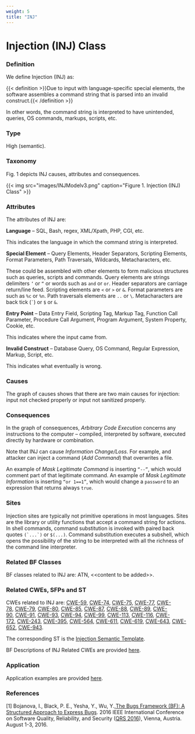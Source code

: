 ```yaml
---
weight: 5
title: "INJ"
---
```

# Injection (INJ) Class

### Definition

We define Injection (INJ) as:

{{< definition >}}Due to input with language-specific special elements, the software assembles a command string that is parsed into an invalid construct.{{< /definition >}}

In other words, the command string is interpreted to have unintended, queries, OS commands, markups, scripts, etc.

### Type

High (semantic).

### Taxonomy

Fig. 1 depicts INJ causes, attributes and consequences.

{{< img src="images/INJModelv3.png" caption="Figure 1. Injection (INJ) Class" >}}

### Attributes

The attributes of INJ are:

**Language** – SQL, Bash, regex, XML/Xpath, PHP, CGI, etc.

This indicates the language in which the command string is interpreted.

**Special Element** – Query Elements, Header Separators, Scripting Elements, Format Parameters, Path Traversals, Wildcards, Metacharacters, etc.

These could be assembled with other elements to form malicious structures such as queries, scripts and commands. Query elements are strings delimiters `‘` or `“` or words such as `and` or `or`. Header separators are carriage return/line feed. Scripting elements are `<` or `>` or `&`. Format parameters are such as `%c` or `%n`. Path traversals elements are `..` or `\`. Metacharacters are back tick (`` ` ``) or `$` or `&`.

**Entry Point** – Data Entry Field, Scripting Tag, Markup Tag, Function Call Parameter, Procedure Call Argument, Program Argument, System Property, Cookie, etc.

This indicates where the input came from.

**Invalid Construct** – Database Query, OS Command, Regular Expression, Markup, Script, etc.

This indicates what eventually is wrong.

### Causes

The graph of causes shows that there are two main causes for injection: input not checked properly or input not sanitized properly.

### Consequences

In the graph of consequences, _Arbitrary Code Execution_ concerns any instructions to the computer – compiled, interpreted by software, executed directly by hardware or combination.

Note that INJ can cause _Information Change/Loss_. For example, and attacker can inject a command (_Add Command_) that overwrites a file.

An example of _Mask Legitimate Command_ is inserting `“--”`, which would comment part of that legitimate command. An example of _Mask Legitimate Information_ is inserting `“or 1==1”`, which would change a `password` to an expression that returns always `true`.

### Sites

Injection sites are typically not primitive operations in most languages. Sites are the library or utility functions that accept a command string for actions. In shell commands, command substitution is invoked with paired back quotes ``(`...`)`` or `$(...)`. Command substitution executes a subshell, which opens the possibility of the string to be interpreted with all the richness of the command line interpreter.

### Related BF Classes

BF classes related to INJ are: ATN, &lt;<content to be added&gt;>.

### Related CWEs, SFPs and ST

CWEs related to INJ are: [CWE-59](https://cwe.mitre.org/data/definitions/59.html), [CWE-74](https://cwe.mitre.org/data/definitions/74.html), [CWE-75](https://cwe.mitre.org/data/definitions/75.html), [CWE-77](https://cwe.mitre.org/data/definitions/77.html), [CWE-78](https://cwe.mitre.org/data/definitions/78.html), [CWE-79](https://cwe.mitre.org/data/definitions/79.html), [CWE-80](https://cwe.mitre.org/data/definitions/80.html), [CWE-85](https://cwe.mitre.org/data/definitions/85.html), [CWE-87](https://cwe.mitre.org/data/definitions/87.html), [CWE-88](https://cwe.mitre.org/data/definitions/88.html), [CWE-89](https://cwe.mitre.org/data/definitions/89.html), [CWE-90](https://cwe.mitre.org/data/definitions/90.html), [CWE-91](https://cwe.mitre.org/data/definitions/91.html), [CWE-93](https://cwe.mitre.org/data/definitions/93.html), [CWE-94](https://cwe.mitre.org/data/definitions/94.html), [CWE-99](https://cwe.mitre.org/data/definitions/99.html), [CWE-113](https://cwe.mitre.org/data/definitions/113.html), [CWE-116](https://cwe.mitre.org/data/definitions/116.html), [CWE-172](https://cwe.mitre.org/data/definitions/172.html), [CWE-243](https://cwe.mitre.org/data/definitions/243.html), [CWE-395](https://cwe.mitre.org/data/definitions/395.html), [CWE-564](https://cwe.mitre.org/data/definitions/564.html), [CWE-611](https://cwe.mitre.org/data/definitions/611.html), [CWE-619](https://cwe.mitre.org/data/definitions/619.html), [CWE-643](https://cwe.mitre.org/data/definitions/643.html), [CWE-652](https://cwe.mitre.org/data/definitions/652.html), [CWE-943](https://cwe.mitre.org/data/definitions/943.html).

The corresponding ST is the [Injection Semantic Template](https://robinagandhi.github.io/st/injectiontemplate.pdf).

BF Descriptions of INJ Related CWEs are provided [here](https://docs.google.com/document/d/1Hx7mRpanC-IhZSQ1yXzM2HWS7y3cbILmI4nrz05Xdsc/edit).

### Application

Application examples are provided [here](/Info/Old/Examples/INJ.md).

### References

\[1\] Bojanova, I., Black, P. E., Yesha, Y., Wu, Y.,[The Bugs Framework (BF): A Structured Approach to Express Bugs](https://ieeexplore.ieee.org/document/7589797/). 2016 IEEE International Conference on Software Quality, Reliability, and Security ([QRS 2016](http://ieeexplore.ieee.org/stamp/stamp.jsp?tp=&arnumber=7589797)), Vienna, Austria. August 1-3, 2016.